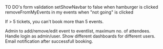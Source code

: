 TO DO's
form validation
setShowNavbar to false when hamburger is clicked
removeFromMyEvents in my events when "not going" is clicked

If > 5 tickets, you can't book more than 5 events.

Admin to add/remove/edit event to eventlist, maximum no. of attendees.
Handle login as admin/user.
Show different dashboards for different users.
Email notification after successfull booking.
